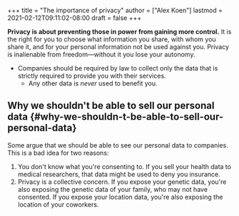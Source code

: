 +++
title = "The importance of privacy"
author = ["Alex Koen"]
lastmod = 2021-02-12T09:11:02-08:00
draft = false
+++

**Privacy is about preventing those in power from gaining more control.** It is the right for you to choose what information you share, with whom you share it, and for your personal information not be used against you. Privacy is inalienable from freedom—without it you lose your autonomy.

-   Companies should be required by law to collect only the data that is strictly required to provide you with their services.
    -   Any other data is _never_ used to benefit you.


## Why we shouldn't be able to sell our personal data {#why-we-shouldn-t-be-able-to-sell-our-personal-data}

Some argue that we should be able to see our personal data to companies. This is a bad idea for two reasons:

1.  You don't know what you're consenting to. If you sell your health data to medical researchers, that data might be used to deny you insurance.
2.  Privacy is a collective concern. If you expose your genetic data, you're also exposing the genetic data of your family, who may not have consented. If you expose your location data, you're also exposing the location of your coworkers.
